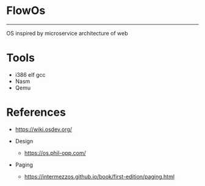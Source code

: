 # FlowOs
--------
OS inspired by microservice architecture of web

# Tools

- i386 elf gcc
- Nasm
- Qemu

# References
- https://wiki.osdev.org/

- Design
    - https://os.phil-opp.com/

- Paging
    - https://intermezzos.github.io/book/first-edition/paging.html 